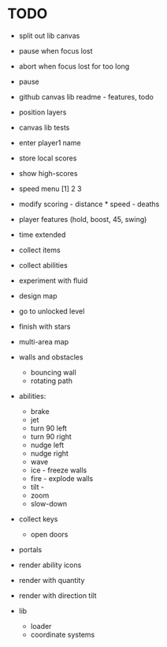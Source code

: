 # TODO

- split out lib canvas

- pause when focus lost
- abort when focus lost for too long
- pause
- github canvas lib readme - features, todo
- position layers
- canvas lib tests
- enter player1 name
- store local scores
- show high-scores
- speed menu [1] 2 3
- modify scoring - distance * speed - deaths
- player features (hold, boost, 45, swing)
- time extended
- collect items
- collect abilities
- experiment with fluid
- design map
- go to unlocked level
- finish with stars
- multi-area map


- walls and obstacles
  - bouncing wall
  - rotating path

- abilities:
  - brake
  - jet
  - turn 90 left
  - turn 90 right
  - nudge left
  - nudge right
  - wave
  - ice - freeze walls
  - fire - explode walls
  - tilt -
  - zoom
  - slow-down

- collect keys
  - open doors

- portals

- render ability icons
- render with quantity
- render with direction tilt

- lib
  - loader
  - coordinate systems
